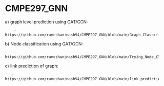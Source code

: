 # CMPE297_GNN

a) graph level prediction using GAT/GCN:

        -  https://github.com/rameshavinash94/CMPE297_GNN/blob/main/Graph_Classification.ipynb
        
b) Node classification using GAT/GCN:

        -  https://github.com/rameshavinash94/CMPE297_GNN/blob/main/Trying_Node_Classification_Pytorch_docs.ipynb
        
c) link  prediction of graph:

       - https://github.com/rameshavinash94/CMPE297_GNN/blob/main/link_prediction.ipynb

